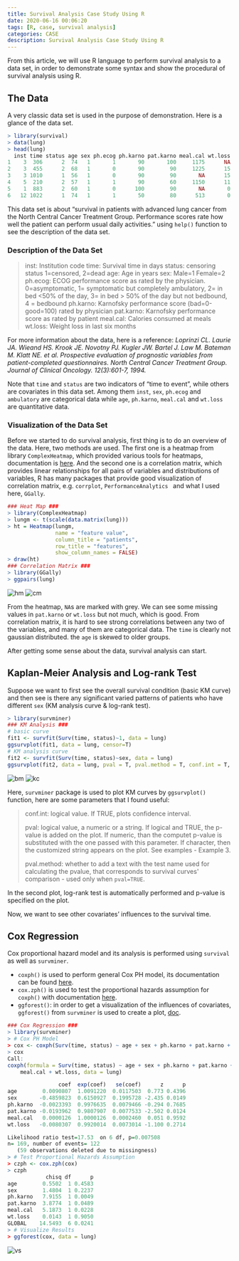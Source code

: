 ```yaml
---
title: Survival Analysis Case Study Using R
date: 2020-06-16 00:06:20
tags: [R, case, survival analysis]
categories: CASE
description: Survival Analysis Case Study Using R
---
```


From this article, we will use R language to perform survival analysis to a data set, in order to demonstrate some syntax and show the procedural of survival analysis using R.

## The Data

A very classic data set is used in the purpose of demonstration. Here is a glance of the data set.

```R
> library(survival)
> data(lung)
> head(lung)
  inst time status age sex ph.ecog ph.karno pat.karno meal.cal wt.loss
1    3  306      2  74   1       1       90       100     1175      NA
2    3  455      2  68   1       0       90        90     1225      15
3    3 1010      1  56   1       0       90        90       NA      15
4    5  210      2  57   1       1       90        60     1150      11
5    1  883      2  60   1       0      100        90       NA       0
6   12 1022      1  74   1       1       50        80      513       0
```

This data set is about “survival in patients with advanced lung cancer from the North Central Cancer Treatment Group. Performance scores rate how well the patient can perform usual daily activities.” using `help()` function to see the description of the data set.

### Description of the Data Set

>inst:	Institution code
>time:	Survival time in days
>status:	censoring status 1=censored, 2=dead
>age:	Age in years
>sex:	Male=1 Female=2
>ph.ecog:	ECOG performance score as rated by the physician. 0=asymptomatic, 1= symptomatic but completely ambulatory, 2= in bed <50% of the day, 3= in bed > 50% of the day but not bedbound, 4 = bedbound
>ph.karno:	Karnofsky performance score (bad=0-good=100) rated by physician
>pat.karno:	Karnofsky performance score as rated by patient
>meal.cal:	Calories consumed at meals
>wt.loss:	Weight loss in last six months

For more information about the data, here is a reference: *Loprinzi CL. Laurie JA. Wieand HS. Krook JE. Novotny PJ. Kugler JW. Bartel J. Law M. Bateman M. Klatt NE. et al. Prospective evaluation of prognostic variables from patient-completed questionnaires. North Central Cancer Treatment Group. Journal of Clinical Oncology. 12(3):601-7, 1994.*

Note that `time` and `status` are two indicators of “time to event”, while others are covariates in this data set. Among them `inst`, `sex`, `ph.ecog` and `ambulatory` are categorical data while `age`, `ph.karno`, `meal.cal` and `wt.loss` are quantitative data.

### Visualization of the Data Set

Before we started to do survival analysis, first thing is to do an overview of the data. Here, two methods are used. The first one is a heatmap from library `ComplexHeatmap`, which provided various tools for heatmaps, documentation is [here](https://jokergoo.github.io/ComplexHeatmap-reference/book/). And the second one is a correlation matrix, which provides linear relationships for all pairs of variables and distributions of variables, R has many packages that provide good visualization of correlation matrix, e.g. `corrplot`, `PerformanceAnalytics ` and what I used here, `GGally`. 

```R
### Heat Map ###
> library(ComplexHeatmap)
> lungm <- t(scale(data.matrix(lung)))
> ht = Heatmap(lungm, 
               name = "feature value", 
               column_title = "patients", 
               row_title = "features",
               show_column_names = FALSE)
> draw(ht)
### Correlation Matrix ###
> library(GGally)
> ggpairs(lung)
```

<img src="heatmap.png" alt="hm" title="Heatmap of the Data" style="zoom:100%;" />

<img src="cormatrix.png" alt="cm" title="Correlation Matrix of the Data" style="zoom:100%;" />

From the heatmap, `NA`s are marked with grey. We can see some missing values in `pat.karno` or `wt.loss` but not much, which is good. From correlation matrix, it is hard to see strong correlations between any two of the variables, and many of them are categorical data. The `time` is clearly not gaussian distributed. the `age` is skewed to older groups.

After getting some sense about the data, survival analysis can start.

## Kaplan-Meier Analysis and Log-rank Test

Suppose we want to first see the overall survival condition (basic KM curve) and then see is there any significant varied patterns of patients who have different `sex` (KM analysis curve & log-rank test).

```R
> library(survminer)
### KM Analysis ###
# basic curve
fit1 <- survfit(Surv(time, status)~1, data = lung)
ggsurvplot(fit1, data = lung, censor=T)
# KM analysis curve
fit2 <- survfit(Surv(time, status)~sex, data = lung)
ggsurvplot(fit2, data = lung, pval = T, pval.method = T, conf.int = T, censor=T)
```

<img src="basickm.png" alt="bm" title="Basic Kaplan-Meier Curve" style="zoom:100%;" />

<img src="km_curve.png" alt="kc" title="Kaplan-Meier Curves for Male and Female Patients" style="zoom:100%;" />

Here, `survminer` package is used to plot KM curves by `ggsurvplot()` function, here are some parameters that I found useful:

>  conf.int: logical value. If TRUE, plots confidence interval.
>
> pval: logical value, a numeric or a string. If logical and TRUE, the p-value is added on the plot. If numeric, than the computet p-value is substituted with the one passed with this parameter. If character, then the customized string appears on the plot. See examples - Example 3.
>
> pval.method: whether to add a text with the test name used for calculating the pvalue, that corresponds to survival curves' comparison - used only when `pval=TRUE`.

In the second plot, log-rank test is automatically performed and p-value is specified on the plot.

Now, we want to see other covariates’ influences to the survival time.

## Cox Regression

Cox proportional hazard model and its analysis is performed using `survival` as well as `survminer`. 

- `coxph()` is used to perform general Cox PH model, its documentation can be found [here](https://www.rdocumentation.org/packages/survival/versions/3.2-3/topics/coxph). 
- `cox.zph()` is used to test the proportional hazards assumption for `coxph()` with documentation [here](https://www.rdocumentation.org/packages/survival/versions/3.2-3/topics/cox.zph).
- `ggforest()`: in order to get a visualization of the influences of covariates, `ggforest()` from `survminer` is used to create a plot, [doc](https://www.rdocumentation.org/packages/survminer/versions/0.4.6/topics/ggforest).

```R
### Cox Regression ###
> library(survminer)
> # Cox PH Model
> cox <- coxph(Surv(time, status) ~ age + sex + ph.karno + pat.karno + meal.cal + wt.loss, data = lung)
> cox
Call:
coxph(formula = Surv(time, status) ~ age + sex + ph.karno + pat.karno + 
    meal.cal + wt.loss, data = lung)

                coef  exp(coef)   se(coef)      z      p
age        0.0090807  1.0091220  0.0117503  0.773 0.4396
sex       -0.4859823  0.6150927  0.1995728 -2.435 0.0149
ph.karno  -0.0023393  0.9976635  0.0079466 -0.294 0.7685
pat.karno -0.0193962  0.9807907  0.0077533 -2.502 0.0124
meal.cal   0.0000126  1.0000126  0.0002460  0.051 0.9592
wt.loss   -0.0080307  0.9920014  0.0073014 -1.100 0.2714

Likelihood ratio test=17.53  on 6 df, p=0.007508
n= 169, number of events= 122 
   (59 observations deleted due to missingness)
> # Test Proportional Hazards Assumption
> czph <- cox.zph(cox)
> czph
            chisq df      p
age        0.5502  1 0.4583
sex        1.4804  1 0.2237
ph.karno   7.9155  1 0.0049
pat.karno  3.8774  1 0.0489
meal.cal   5.1873  1 0.0228
wt.loss    0.0143  1 0.9050
GLOBAL    14.5493  6 0.0241
> # Visualize Results
> ggforest(cox, data = lung)
```

<img src="visual.png" alt="vs" title="Visualization of Parameters in Cox PH Model" style="zoom:100%;" />

